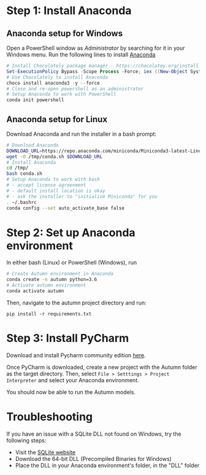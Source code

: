 # Step 1: Install Anaconda

## Anaconda setup for Windows

Open a PowerShell window as _Administrator_ by searching for it in your Windows menu. Run the following lines to install [Anaconda](https://www.anaconda.com/)

```powershell
# Install Chocolately package manager - https://chocolatey.org/install
Set-ExecutionPolicy Bypass -Scope Process -Force; iex ((New-Object System.Net.WebClient).DownloadString('https://chocolatey.org/install.ps1'))
# Use Chocolately to install Anaconda
choco install anaconda3 -y --force
# Close and re-open powershell as an administrator
# Setup Anaconda to work with PowerShell
conda init powershell
```

## Anaconda setup for Linux

Download Anaconda and run the installer in a bash prompt:

```bash
# Download Anaconda
DOWNLOAD_URL=https://repo.anaconda.com/miniconda/Miniconda3-latest-Linux-x86_64.sh
wget -O /tmp/conda.sh $DOWNLOAD_URL
# Install Anaconda
cd /tmp/
bash conda.sh
# Setup Anaconda to work with bash
# - accept license agreenment
# - default install location is okay
# - ask the installer to "initialize Miniconda" for you
. ~/.bashrc
conda config --set auto_activate_base false
```

# Step 2: Set up Anaconda environment

In either bash (Linux) or PowerShell (Windows), run

```bash
# Create Autumn environment in Anaconda
conda create -n autumn python=3.6
# Activate autumn environment
conda activate autumn
```

Then, navigate to the autumn project directory and run:

```
pip install -r requirements.txt
```

# Step 3: Install PyCharm

Download and install Pycharm community edition [here](https://www.jetbrains.com/pycharm/download/#section=windows).

Once PyCharm is downloaded, create a new project with the Autumn folder as the target directory.
Then, select `File > Setttings > Project Interpreter` and select your Anaconda environment.

You should now be able to run the Autumn models.

# Troubleshooting

If you have an issue with a SQLite DLL not found on Windows, try the following steps:

- Visit the [SQLite website](https://www.sqlite.org/download.html)
- Download the 64-bit DLL (Precompiled Binaries for Windows)
- Place the DLL in your Anaconda environment's folder, in the "DLL" folder

